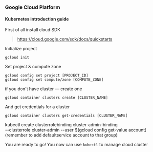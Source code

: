 ### Google Cloud Platform
#### Kubernetes introduction guide

First of all install cloud SDK
>https://cloud.google.com/sdk/docs/quickstarts

Initialize project

```
gcloud init
```
Set project & compute zone

```
gcloud config set project [PROJECT_ID]
gcloud config set compute/zone [COMPUTE_ZONE]
```

if you don't have cluster — create one
```
gcloud container clusters create [CLUSTER_NAME]
```

And get credentials for a cluster
```
gcloud container clusters get-credentials [CLUSTER_NAME]
```

kubectl create clusterrolebinding cluster-admin-binding \
--clusterrole cluster-admin --user $(gcloud config get-value account)
(remember to add defaultservice account to that group)

You are ready to go!
You now can use `kubectl` to manage cloud cluster

